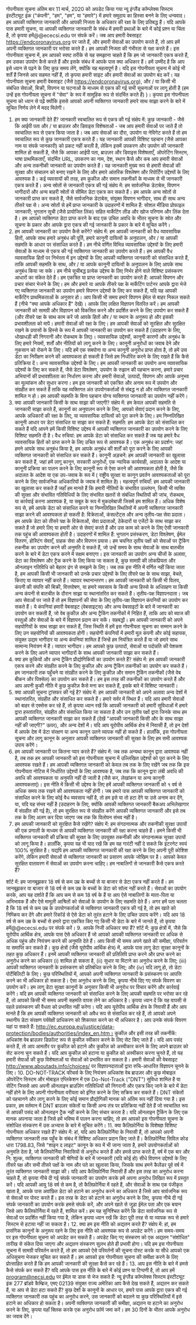 गोपनीयता सूचना
अंतिम बार 11 मार्च, 2020 को अपडेट किया गया
न्यू इंग्लैंड कॉम्प्लेक्स सिस्टम इंस्टीट्यूट इंक ("कंपनी", "हम", "हम", या "हमारे") में हमारे समुदाय का हिस्सा बनने के लिए धन्यवाद। हम आपकी व्यक्तिगत जानकारी और आपकी निजता के अधिकार की रक्षा के लिए प्रतिबद्ध हैं। यदि आपके पास हमारी सूचना, या आपकी व्यक्तिगत जानकारी के संबंध में हमारी प्रथाओं के बारे में कोई प्रश्न या चिंता है, तो कृपया हमें@@ececsi.edu पर संपर्क करें।
जब आप हमारी वेबसाइट https://endcoronavirus.org पर जाते हैं, और हमारी सेवाओं का उपयोग करते हैं, तो आप हमें अपनी व्यक्तिगत जानकारी पर भरोसा करते हैं। हम आपकी निजता की गंभीरता से रक्षा करते हैं। इस गोपनीयता सूचना में, हम आपको स्पष्ट तरीके से यह समझाना चाहते हैं कि हम जो जानकारी एकत्र करते हैं, हम उसका उपयोग कैसे करते हैं और इसके संबंध में आपके पास क्या अधिकार हैं। हमें उम्मीद है कि आप इसे ध्यान से पढ़ने के लिए कुछ समय लेंगे, क्योंकि यह महत्वपूर्ण है। यदि इस गोपनीयता सूचना में कोई भी शर्तें हैं जिनसे आप सहमत नहीं हैं, तो कृपया हमारी साइट और हमारी सेवाओं का उपयोग बंद करें।
यह गोपनीयता सूचना हमारी वेबसाइट (जैसे https://endcoronavirus.org), और / या किसी भी संबंधित सेवाओं, बिक्री, विपणन या घटनाओं के माध्यम से एकत्र की गई सभी सूचनाओं पर लागू होती है (हम उन्हें इस गोपनीयता सूचना में "सेवा" के रूप में सामूहिक रूप से संदर्भित करते हैं) )।
कृपया इस गोपनीयता सूचना को ध्यान से पढ़ें क्योंकि इससे आपको अपनी व्यक्तिगत जानकारी हमारे साथ साझा करने के बारे में सूचित निर्णय लेने में मदद मिलेगी।
1. हम क्या जानकारी देते हैं?
जानकारी स्वचालित रूप से एकत्र की गई
संक्षेप में: कुछ जानकारी - जैसे कि आईपी पता और / या ब्राउज़र और डिवाइस विशेषताओं - जब आप हमारी सेवाओं पर जाते हैं तो स्वचालित रूप से एकत्र किया जाता है।
जब आप सेवाओं का दौरा, उपयोग या नेविगेट करते हैं तो हम स्वचालित रूप से कुछ जानकारी एकत्र करते हैं। यह जानकारी आपकी विशिष्ट पहचान (जैसे आपका नाम या संपर्क जानकारी) को प्रकट नहीं करती है, लेकिन इसमें उपकरण और उपयोग की जानकारी शामिल हो सकती है, जैसे कि आपका आईपी पता, ब्राउज़र और डिवाइस विशेषताएँ, ऑपरेटिंग सिस्टम, भाषा प्राथमिकताएँ, संदर्भित URL, उपकरण का नाम, देश, स्थान कैसे और कब आप हमारी सेवाओं और अन्य तकनीकी जानकारी का उपयोग करते हैं। यह जानकारी मुख्य रूप से हमारी सेवाओं की सुरक्षा और संचालन को बनाए रखने के लिए और हमारे आंतरिक विश्लेषण और रिपोर्टिंग उद्देश्यों के लिए आवश्यक है।
कई व्यवसायों की तरह, हम कुकीज़ और समान तकनीकों के माध्यम से भी जानकारी एकत्र करते हैं।
अन्य स्रोतों से जानकारी एकत्र की गई
संक्षेप में: हम सार्वजनिक डेटाबेस, विपणन भागीदारों और अन्य बाहरी स्रोतों से सीमित डेटा एकत्र कर सकते हैं।
हम आपके अन्य स्रोतों से जानकारी प्राप्त कर सकते हैं, जैसे सार्वजनिक डेटाबेस, संयुक्त विपणन भागीदार, साथ ही साथ अन्य तीसरे पक्ष से। अन्य स्रोतों से हमें प्राप्त जानकारी के उदाहरणों में शामिल हैं: सोशल मीडिया प्रोफाइल जानकारी; भुगतान सूची (जैसे प्रायोजित लिंक) सहित मार्केटिंग लीड और खोज परिणाम और लिंक देता है। हम आपको व्यक्तिगत डेटा प्राप्त करने के बाद एक उचित अवधि के भीतर सूचना के स्रोत और सूचना के प्रकार और आपके द्वारा एकत्र की गई जानकारी के प्रकार के बारे में सूचित करेंगे।
2. हम आपकी जानकारी का उपयोग कैसे करेंगे?
संक्षेप में: हम आपकी जानकारी को वैध व्यावसायिक हितों, आपके साथ हमारे अनुबंध की पूर्ति, हमारे कानूनी दायित्वों के अनुपालन, और / या आपकी सहमति के आधार पर संसाधित करते हैं।
हम नीचे वर्णित विभिन्न व्यावसायिक उद्देश्यों के लिए हमारी सेवाओं के माध्यम से एकत्र की गई व्यक्तिगत जानकारी का उपयोग करते हैं। हम आपकी वैध व्यावसायिक हितों पर निर्भरता में इन उद्देश्यों के लिए आपकी व्यक्तिगत जानकारी को संसाधित करते हैं, ताकि आपकी सहमति के साथ, और / या आपके कानूनी दायित्वों के अनुपालन के लिए आपके साथ अनुबंध किया जा सके। हम नीचे सूचीबद्ध प्रत्येक उद्देश्य के लिए निर्भर होने वाले विशिष्ट प्रसंस्करण आधारों का संकेत देते हैं।
हम एकत्रित या प्राप्त जानकारी का उपयोग करते हैं:
आपको विपणन और प्रचार संचार भेजने के लिए। हम और हमारे या आपके तीसरे पक्ष के मार्केटिंग पार्टनर आपके द्वारा भेजे गए व्यक्तिगत जानकारी का उपयोग हमारे विपणन उद्देश्यों के लिए कर सकते हैं, यदि यह आपकी मार्केटिंग प्राथमिकताओं के अनुसार हो। आप किसी भी समय हमारे विपणन ईमेल से बाहर निकल सकते हैं (नीचे "क्या आपके अधिकार हैं" देखें)।
आपके लिए लक्षित विज्ञापन वितरित करें। हम आपकी जानकारी को सामग्री और विज्ञापन को विकसित करने और प्रदर्शित करने के लिए उपयोग कर सकते हैं (और तीसरे पक्ष के साथ काम करें जो आपके हितों और / या स्थान के अनुरूप हो और इसकी प्रभावशीलता को मापें।
हमारी सेवाओं की रक्षा के लिए। हम आपकी सेवाओं को सुरक्षित और सुरक्षित रखने के प्रयासों के हिस्से के रूप में आपकी जानकारी का उपयोग कर सकते हैं (उदाहरण के लिए, धोखाधड़ी की निगरानी और रोकथाम के लिए)।
व्यावसायिक उद्देश्यों, कानूनी कारणों और अनुबंध के लिए हमारे नियमों, शर्तों और नीतियों को लागू करने के लिए।
कानूनी अनुरोधों का जवाब देने और नुकसान को रोकने के लिए। यदि हमें एक सबपोना या अन्य कानूनी अनुरोध प्राप्त होता है, तो हमें उस डेटा का निरीक्षण करने की आवश्यकता हो सकती है जिसे हम निर्धारित करने के लिए रखते हैं कि कैसे प्रतिक्रिया दें।
अन्य व्यावसायिक उद्देश्यों के लिए। हम आपकी जानकारी का उपयोग अन्य व्यावसायिक उद्देश्यों के लिए कर सकते हैं, जैसे डेटा विश्लेषण, उपयोग के रुझान की पहचान करना, हमारे प्रचार अभियानों की प्रभावशीलता का निर्धारण करना और हमारी सेवाओं, उत्पादों, विपणन और आपके अनुभव का मूल्यांकन और सुधार करना। हम इस जानकारी को एकत्रित और अनाम रूप में उपयोग और संग्रहीत कर सकते हैं ताकि यह व्यक्तिगत अंत उपयोगकर्ताओं से संबद्ध न हो और व्यक्तिगत जानकारी शामिल न हो। हम आपकी सहमति के बिना पहचान योग्य व्यक्तिगत जानकारी का उपयोग नहीं करेंगे।
3. क्या आपकी जानकारी किसी के साथ साझा की जाएगी?
संक्षेप में: हम केवल आपकी सहमति से जानकारी साझा करते हैं, कानूनों का अनुपालन करने के लिए, आपको सेवाएं प्रदान करने के लिए, आपके अधिकारों की रक्षा के लिए, या व्यावसायिक दायित्वों को पूरा करने के लिए।
हम निम्नलिखित कानूनी आधार पर डेटा संसाधित या साझा कर सकते हैं:
सहमति: हम आपके डेटा को संसाधित कर सकते हैं यदि आपने हमें किसी विशिष्ट उद्देश्य में आपकी व्यक्तिगत जानकारी का उपयोग करने के लिए विशिष्ट सहमति दी है।
वैध रुचियां: हम आपके डेटा को संसाधित कर सकते हैं जब यह हमारे वैध व्यावसायिक हितों को प्राप्त करने के लिए उचित रूप से आवश्यक है।
एक अनुबंध का प्रदर्शन: जहां हमने आपके साथ अनुबंध किया है, हम आपके अनुबंध की शर्तों को पूरा करने के लिए आपकी व्यक्तिगत जानकारी को संसाधित कर सकते हैं।
कानूनी अड़चनें: हम आपकी जानकारी का खुलासा कर सकते हैं, जहां हमें लागू कानून, सरकारी अनुरोधों, एक न्यायिक कार्यवाही, अदालत के आदेश या कानूनी प्रक्रिया का पालन करने के लिए कानूनी रूप से ऐसा करने की आवश्यकता होती है, जैसे कि अदालत के आदेश या एक उप-जवाब के रूप में ( राष्ट्रीय सुरक्षा या कानून प्रवर्तन आवश्यकताओं को पूरा करने के लिए सार्वजनिक अधिकारियों के जवाब में शामिल है)।
महत्वपूर्ण रुचियाँ: हम आपकी जानकारी का खुलासा कर सकते हैं जहाँ हम मानते हैं कि हमारी नीतियों के संभावित उल्लंघन, किसी भी व्यक्ति की सुरक्षा और संभावित गतिविधियों के लिए संभावित खतरों से संबंधित स्थितियों की जांच, रोकथाम, या कार्रवाई करना आवश्यक है, या सबूत के रूप में मुकदमेबाजी जिसमें हम शामिल हैं।
अधिक विशेष रूप से, हमें आपके डेटा को संसाधित करने या निम्नलिखित स्थितियों में अपनी व्यक्तिगत जानकारी साझा करने की आवश्यकता हो सकती है:
विक्रेताओं, कंसल्टेंट्स और अन्य तृतीय-पक्ष सेवा प्रदाता। हम आपके डेटा को तीसरे पक्ष के विक्रेताओं, सेवा प्रदाताओं, ठेकेदारों या एजेंटों के साथ साझा कर सकते हैं जो हमारे लिए या हमारी ओर से सेवाएं करते हैं और उस काम को करने के लिए ऐसी जानकारी तक पहुंच की आवश्यकता होती है। उदाहरणों में शामिल हैं: भुगतान प्रसंस्करण, डेटा विश्लेषण, ईमेल वितरण, होस्टिंग सेवाएँ, ग्राहक सेवा और विपणन प्रयास। हम चयनित तृतीय पक्षों को सेवाओं पर ट्रैकिंग तकनीक का उपयोग करने की अनुमति दे सकते हैं, जो उन्हें समय के साथ सेवाओं के साथ बातचीत करने के बारे में डेटा एकत्र करने में सक्षम बनाएगा। इस जानकारी का उपयोग अन्य चीजों के अलावा, डेटा का विश्लेषण और ट्रैक करने के लिए किया जा सकता है, कुछ सामग्री की लोकप्रियता और ऑनलाइन गतिविधि को बेहतर ढंग से समझने के लिए। जब तक इस नीति में वर्णित नहीं किया जाता है, हम आपकी किसी भी जानकारी को उनके प्रचार उद्देश्यों के लिए तीसरे पक्ष के साथ साझा, बेचते, किराए या व्यापार नहीं करते हैं।
व्यापार स्थानान्तरण। हम आपकी जानकारी को किसी भी विलय, कंपनी की संपत्ति की बिक्री, वित्तपोषण, या हमारे व्यवसाय के किसी अन्य हिस्से के अधिग्रहण या किसी अन्य कंपनी से बातचीत के दौरान साझा या स्थानांतरित कर सकते हैं।
तृतीय-पक्ष विज्ञापनदाता। जब आप सेवाओं पर जाते हैं तो हम विज्ञापनों की सेवा के लिए तृतीय-पक्ष विज्ञापन कंपनियों का उपयोग कर सकते हैं। ये कंपनियां हमारी वेबसाइट (वेबसाइट्स) और अन्य वेबसाइटों के बारे में जानकारी का उपयोग कर सकती हैं, जो वेब कुकीज़ और अन्य ट्रैकिंग तकनीकों में निहित हैं, ताकि आप को ब्याज की वस्तुओं और सेवाओं के बारे में विज्ञापन प्रदान कर सकें।
सहबद्धों। हम आपकी जानकारी को अपने सहयोगियों के साथ साझा कर सकते हैं, जिस स्थिति में हमें इस गोपनीयता सूचना का सम्मान करने के लिए उन सहयोगियों की आवश्यकता होगी। सहयोगी कंपनियों में हमारी मूल कंपनी और कोई सहायक, संयुक्त उद्यम भागीदार या अन्य कंपनियां शामिल हैं जिन्हें हम नियंत्रित करते हैं या जो हमारे साथ सामान्य नियंत्रण में हैं।
व्यापार भागीदार। हम आपको कुछ उत्पादों, सेवाओं या पदोन्नति की पेशकश करने के लिए अपने व्यापार भागीदारों के साथ आपकी जानकारी साझा कर सकते हैं।
4. क्या हम कुकियों और अन्य ट्रैकिंग प्रौद्योगिकियों का उपयोग करते हैं?
संक्षेप में: हम आपकी जानकारी एकत्र करने और संग्रहीत करने के लिए कुकीज़ और अन्य ट्रैकिंग तकनीकों का उपयोग कर सकते हैं।
हम जानकारी तक पहुँचने या संग्रहीत करने के लिए कुकीज़ और समान ट्रैकिंग तकनीकों (जैसे वेब बीकन और पिक्सेल) का उपयोग कर सकते हैं। हम इस तरह की तकनीकों का उपयोग करते हैं और आप अपनी कुकी नीति में कुछ कुकीज़ कैसे मना कर सकते हैं, इसके बारे में विशिष्ट जानकारी।
5. क्या आपकी सूचना ट्रांसफर की गई है?
संक्षेप में: हम आपकी जानकारी को अपने अलावा अन्य देशों में स्थानांतरित, संग्रहीत और संसाधित कर सकते हैं।
हमारे सर्वर में स्थित हैं। यदि आप हमारी सेवाओं को बाहर से एक्सेस कर रहे हैं, तो कृपया ध्यान रखें कि आपकी जानकारी को हमारी सुविधाओं में हमारे द्वारा हस्तांतरित, संग्रहीत और संसाधित किया जा सकता है और उन तृतीय पक्षों द्वारा जिनके साथ हम आपकी व्यक्तिगत जानकारी साझा कर सकते हैं (देखें "आपकी जानकारी किसी और के साथ साझा नहीं की जाएगी?" ऊपर), और अन्य देशों में।
यदि आप यूरोपीय आर्थिक क्षेत्र में निवासी हैं, तो इन देशों में आपके देश में डेटा संरक्षण या अन्य कानून उतने व्यापक नहीं हो सकते हैं। हालाँकि, इस गोपनीयता सूचना और लागू कानून के अनुसार आपकी व्यक्तिगत जानकारी की सुरक्षा के लिए हम सभी आवश्यक उपाय करेंगे।
6. हम आपकी जानकारी पर कितना प्यार करते हैं?
संक्षेप में: जब तक अन्यथा कानून द्वारा आवश्यक नहीं है, तब तक हम आपकी जानकारी को इस गोपनीयता सूचना में उल्लिखित उद्देश्यों को पूरा करने के लिए आवश्यक रखते हैं।
हम आपकी व्यक्तिगत जानकारी को केवल तब तक के लिए रखेंगे जब तक कि इस गोपनीयता नोटिस में निर्धारित उद्देश्यों के लिए आवश्यक है, जब तक कि कानून द्वारा लंबी अवधि की अवधि की आवश्यकता या अनुमति नहीं दी जाती है (जैसे कर, लेखांकन या अन्य कानूनी आवश्यकताएं)। इस नीति में किसी भी उद्देश्य के लिए हमें आपकी व्यक्तिगत जानकारी को १ वर्ष से अधिक समय तक रखने की आवश्यकता नहीं होगी।
जब हमारे पास आपकी व्यक्तिगत जानकारी को संसाधित करने के लिए कोई वैध व्यवसाय नहीं है, तो हम इसे या तो हटा देंगे या उसे अनाम कर देंगे, या, यदि यह संभव नहीं है (उदाहरण के लिए, क्योंकि आपकी व्यक्तिगत जानकारी बैकअप अभिलेखागार में संग्रहीत की गई है), तो हम सुरक्षित रूप से संग्रहीत करेंगे आपकी व्यक्तिगत जानकारी और इसे तब तक के लिए अलग कर दिया जाएगा जब तक कि विलोपन संभव नहीं है।
7. हम आपकी जानकारी को सुरक्षित कैसे रखेंगे?
संक्षेप में: हम संगठनात्मक और तकनीकी सुरक्षा उपायों की एक प्रणाली के माध्यम से आपकी व्यक्तिगत जानकारी की रक्षा करना चाहते हैं।
हमने किसी भी व्यक्तिगत जानकारी की प्रक्रिया की सुरक्षा के लिए उपयुक्त तकनीकी और संगठनात्मक सुरक्षा उपायों को लागू किया है। हालाँकि, कृपया यह भी याद रखें कि हम यह गारंटी नहीं दे सकते कि इंटरनेट स्वयं 100% सुरक्षित है। यद्यपि हम आपकी व्यक्तिगत जानकारी की रक्षा करने के लिए अपनी पूरी कोशिश करेंगे, लेकिन हमारी सेवाओं से व्यक्तिगत जानकारी का प्रसारण आपके जोखिम पर है। आपको केवल सुरक्षित वातावरण में सेवाओं का उपयोग करना चाहिए।
हम नाबालिगों से जानकारी कैसे एकत्र करते हैं?

शॉर्ट में: हम जानबूझकर 18 वर्ष से कम उम्र के बच्चों से या बाजार से डेटा एकत्र नहीं करते हैं।
हम जानबूझकर या बाजार से 18 वर्ष से कम उम्र के बच्चों के डेटा को सॉल्व नहीं करते हैं। सेवाओं का उपयोग करके, आप यह दर्शाते हैं कि आप कम से कम 18 वर्ष के हैं या आप ऐसे नाबालिगों के माता-पिता या अभिभावक हैं और ऐसे मामूली आश्रितों को सेवाओं के उपयोग के लिए सहमति देते हैं। अगर हमें पता चलता है कि 18 वर्ष से कम उम्र के उपयोगकर्ताओं से व्यक्तिगत जानकारी एकत्र की गई है, तो हम खाते को निष्क्रिय कर देंगे और हमारे रिकॉर्ड से ऐसे डेटा को तुरंत हटाने के लिए उचित उपाय करेंगे। यदि आप 18 वर्ष से कम उम्र के बच्चों से हमारे द्वारा एकत्रित किए गए किसी भी डेटा के बारे में जानते हैं, तो कृपया हमें@@ececsi.edu पर संपर्क करें।
9. आपके निजी अधिकार क्या हैं?
शॉर्ट में: कुछ क्षेत्रों में, जैसे कि यूरोपीय आर्थिक क्षेत्र, आपके पास ऐसे अधिकार हैं जो आपको आपकी व्यक्तिगत जानकारी पर अधिक से अधिक पहुंच और नियंत्रण करने की अनुमति देते हैं। आप किसी भी समय अपने खाते की समीक्षा, परिवर्तन या समाप्ति कर सकते हैं।
कुछ क्षेत्रों (जैसे यूरोपीय आर्थिक क्षेत्र) में, आपके पास लागू डेटा सुरक्षा कानूनों के तहत कुछ अधिकार हैं। इनमें आपकी व्यक्तिगत जानकारी की प्रतिलिपि प्राप्त करने और प्राप्त करने का अनुरोध करने का अधिकार (i) शामिल हो सकता है, (ii) सुधार या मिटाने का अनुरोध करने के लिए; (iii) आपकी व्यक्तिगत जानकारी के प्रसंस्करण को प्रतिबंधित करने के लिए; और (iv) यदि लागू हो, तो डेटा पोर्टेबिलिटी के लिए। कुछ परिस्थितियों में, आपको अपनी व्यक्तिगत जानकारी के प्रसंस्करण पर आपत्ति करने का भी अधिकार हो सकता है। ऐसा अनुरोध करने के लिए, कृपया नीचे दिए गए संपर्क विवरण का उपयोग करें। हम लागू डेटा सुरक्षा कानूनों के अनुसार किसी भी अनुरोध पर विचार करेंगे और कार्रवाई करेंगे।
यदि हम आपकी व्यक्तिगत जानकारी को संसाधित करने के लिए आपकी सहमति पर भरोसा कर रहे हैं, तो आपको किसी भी समय अपनी सहमति वापस लेने का अधिकार है। कृपया ध्यान दें कि यह वापसी से पहले प्रसंस्करण की वैधता को प्रभावित नहीं करेगा।
यदि आप यूरोपीय आर्थिक क्षेत्र के निवासी हैं और आप मानते हैं कि हम आपकी व्यक्तिगत जानकारी को अवैध रूप से संसाधित कर रहे हैं, तो आपको अपने स्थानीय डेटा संरक्षण पर्यवेक्षी प्राधिकरण को शिकायत करने का भी अधिकार है। आप उनके संपर्क विवरण यहां पा सकते हैं: http://ec.europa.eu/justice/data-protection/bodies/authorities/index_en.htm।
कुकीज़ और इसी तरह की तकनीकें: अधिकांश वेब ब्राउज़र डिफ़ॉल्ट रूप से कुकीज़ स्वीकार करने के लिए सेट किए जाते हैं। यदि आप पसंद करते हैं, तो आप आमतौर पर कुकीज़ को हटाने और कुकीज़ को अस्वीकार करने के लिए अपने ब्राउज़र को सेट करना चुन सकते हैं। यदि आप कुकीज़ को हटाना या कुकीज़ को अस्वीकार करना चुनते हैं, तो यह हमारी सेवाओं की कुछ विशेषताओं या सेवाओं को प्रभावित कर सकता है। हमारी सेवाओं की वेबसाइट http://www.aboutads.info/choices/ पर विज्ञापनदाताओं द्वारा रुचि-आधारित विज्ञापन चुनने के लिए।
10. DO-NOT-TRACK फीचर्स के लिए नियंत्रण
अधिकांश वेब ब्राउज़र और कुछ मोबाइल ऑपरेटिंग सिस्टम और मोबाइल एप्लिकेशन में एक Do-Not-Track ("DNT") सुविधा शामिल है या सेटिंग जिससे आप अपनी ऑनलाइन ब्राउज़िंग गतिविधियों की निगरानी और एकत्र किए जाने के बारे में डेटा नहीं होने के लिए अपनी गोपनीयता वरीयता को इंगित करने के लिए सक्रिय कर सकते हैं। DNT संकेतों को पहचानने और लागू करने के लिए कोई समान प्रौद्योगिकी मानक को अंतिम रूप नहीं दिया गया है। इस प्रकार, हम वर्तमान में DNT ब्राउज़र संकेतों या किसी अन्य तंत्र पर प्रतिक्रिया नहीं देते हैं जो स्वचालित रूप से आपकी पसंद को ऑनलाइन ट्रैक नहीं करने के लिए संचार करता है। यदि ऑनलाइन ट्रैकिंग के लिए एक मानक अपनाया जाता है जिसे हमें भविष्य में पालन करना चाहिए, तो हम आपको इस गोपनीयता सूचना के संशोधित संस्करण में उस अभ्यास के बारे में सूचित करेंगे।
11. क्या कैलिफ़ोर्निया के विशेषज्ञ विशिष्ट गोपनीयता अधिकार रखते हैं?
संक्षेप में: हां, यदि आप कैलिफ़ोर्निया के निवासी हैं, तो आपको अपनी व्यक्तिगत जानकारी तक पहुँच के संबंध में विशिष्ट अधिकार प्रदान किए जाते हैं।
कैलिफ़ोर्निया सिविल कोड धारा 1798.83, जिसे "शाइन द लाइट" कानून के रूप में भी जाना जाता है, हमारे उपयोगकर्ताओं को अनुमति देता है, जो कैलिफोर्निया निवासियों से अनुरोध करते हैं और हमसे प्राप्त करते हैं, वर्ष में एक बार और नि: शुल्क, व्यक्तिगत जानकारी की श्रेणियों के बारे में जानकारी (यदि कोई हो) सीधे विपणन उद्देश्यों के लिए तीसरे पक्ष और सभी तीसरे पक्षों के नाम और पते का खुलासा किया, जिसके साथ हमने कैलेंडर पूर्व वर्ष में तुरंत व्यक्तिगत जानकारी साझा की। यदि आप कैलिफ़ोर्निया निवासी हैं और इस तरह का अनुरोध करना चाहते हैं, तो कृपया नीचे दी गई संपर्क जानकारी का उपयोग करके हमें अपना अनुरोध लिखित रूप में प्रस्तुत करें।
यदि आपकी आयु 18 वर्ष से कम है, तो कैलिफ़ोर्निया में रहते हैं, और सेवाओं के साथ एक पंजीकृत खाता है, आपके पास अवांछित डेटा को हटाने का अनुरोध करने का अधिकार है जिसे आप सार्वजनिक रूप से सेवाओं पर पोस्ट करते हैं। इस तरह के डेटा को हटाने का अनुरोध करने के लिए, कृपया नीचे दी गई संपर्क जानकारी का उपयोग करके हमसे संपर्क करें, और अपने खाते से जुड़ा ईमेल पता और एक बयान जिसे आप कैलिफोर्निया में रहते हैं, शामिल करें। हम यह सुनिश्चित करेंगे कि डेटा सार्वजनिक रूप से सेवाओं पर प्रदर्शित नहीं किया गया है, लेकिन कृपया ध्यान रखें कि डेटा पूरी तरह से या व्यापक रूप से हमारे सिस्टम से हटाया नहीं जा सकता है।
12. क्या हम इस नीति को अद्यतन करते हैं?
संक्षेप में: हां, हम प्रासंगिक कानूनों के अनुरूप रहने के लिए इस नीति को आवश्यक रूप से अपडेट करेंगे।
हम समय-समय पर इस गोपनीयता सूचना को अपडेट कर सकते हैं। अपडेट किए गए संस्करण को एक अद्यतन "संशोधित" तारीख से संकेत दिया जाएगा और अद्यतन संस्करण सुलभ होते ही प्रभावी होगा। यदि हम इस गोपनीयता सूचना में सामग्री परिवर्तन करते हैं, तो हम आपको ऐसे परिवर्तनों की सूचना पोस्ट करके या सीधे आपको एक अधिसूचना भेजकर सूचित कर सकते हैं। हम आपको इस गोपनीयता सूचना की समीक्षा करने के लिए प्रोत्साहित करते हैं कि हम आपकी जानकारी की सुरक्षा कैसे कर रहे हैं।
13. आप इस नीति के बारे में हमसे कैसे संपर्क कर सकते हैं?
यदि आपके पास इस नीति के बारे में कोई प्रश्न या टिप्पणी है, तो आप हमें program@necsi.edu पर ईमेल या डाक से भेज सकते हैं:
न्यू इंग्लैंड कॉम्प्लेक्स सिस्टम इंस्टीट्यूट इंक
277 ब्रॉडवे
कैम्ब्रिज, एमए 02139
संयुक्त राज्य अमेरिका
आप कैसे देख सकते हैं, अद्यतन कर सकते हैं, या आप से डेटा हटा सकते हैं?
कुछ देशों के कानूनों के आधार पर, हमारे पास आपके द्वारा एकत्र की गई व्यक्तिगत जानकारी तक पहुंच का अनुरोध करने, उस जानकारी को बदलने या कुछ परिस्थितियों में इसे हटाने का अधिकार हो सकता है। अपनी व्यक्तिगत जानकारी की समीक्षा, अद्यतन या हटाने का अनुरोध करने के लिए, कृपया यहाँ क्लिक करके एक अनुरोध फ़ॉर्म जमा करें। हम 30 दिनों के भीतर आपके अनुरोध का जवाब देंगे।
